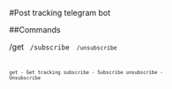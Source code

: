 #Post tracking telegram bot

##Commands

/get <CODE>
/subscribe <CODE>
/unsubscribe <CODE>


get - Get tracking 
subscribe - Subscribe
unsubscribe - Unsubscribe
